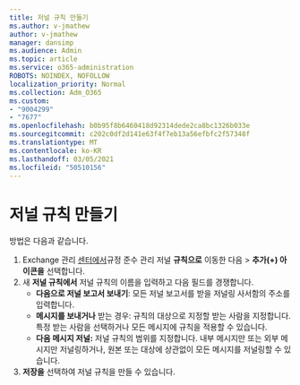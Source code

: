 ```yaml
---
title: 저널 규칙 만들기
ms.author: v-jmathew
author: v-jmathew
manager: dansimp
ms.audience: Admin
ms.topic: article
ms.service: o365-administration
ROBOTS: NOINDEX, NOFOLLOW
localization_priority: Normal
ms.collection: Adm_O365
ms.custom:
- "9004299"
- "7677"
ms.openlocfilehash: b0b95f8b6460418d92314dede2ca8bc1326b033e
ms.sourcegitcommit: c202c0df2d141e63f4f7eb13a56efbfc2f57348f
ms.translationtype: MT
ms.contentlocale: ko-KR
ms.lasthandoff: 03/05/2021
ms.locfileid: "50510156"
---
```

# <a name="create-a-journal-rule"></a>저널 규칙 만들기

방법은 다음과 같습니다.

1. Exchange 관리 [센터에서](https://go.microsoft.com/fwlink/p/?linkid=2059104)규정 준수 관리 저널 **규칙으로** 이동한 다음  >   **추가(+) 아이콘을** 선택합니다.
2. 새 **저널 규칙에서** 저널 규칙의 이름을 입력하고 다음 필드를 경쟁합니다.  
    - **다음으로 저널 보고서 보내기**: 모든 저널 보고서를 받을 저널링 사서함의 주소를 입력합니다.  
    - **메시지를 보내거나** 받는 경우: 규칙의 대상으로 지정할 받는 사람을 지정합니다. 특정 받는 사람을 선택하거나 모든 메시지에 규칙을 적용할 수 있습니다.  
    - **다음 메시지 저널:** 저널 규칙의 범위를 지정합니다. 내부 메시지만 또는 외부 메시지만 저널링하거나, 원본 또는 대상에 상관없이 모든 메시지를 저널링할 수 있습니다.
3. **저장을** 선택하여 저널 규칙을 만들 수 있습니다.
